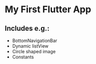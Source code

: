 # My First Flutter App

## Includes e.g.: 
- BottomNavigationBar
- Dynamic listView
- Circle shaped image
- Constants
